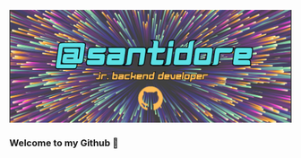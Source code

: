 ![alt README header](https://github.com/santidore/santidore/blob/a6119a7059e3fa6d6491e2e2d72d8ba6f747cbaf/%40santidore.png)

### Welcome to my Github 👋

<!--
**santidore/santidore** is a ✨ _special_ ✨ repository because its `README.md` (this file) appears on your GitHub profile.

Here are some ideas to get you started:

- 🔭 I’m currently working on ...
- 🌱 I’m currently learning ...
- 👯 I’m looking to collaborate on ...
- 🤔 I’m looking for help with ...
- 💬 Ask me about ...
- 📫 How to reach me: ...
- 😄 Pronouns: ...
- ⚡ Fun fact: ...
-->

